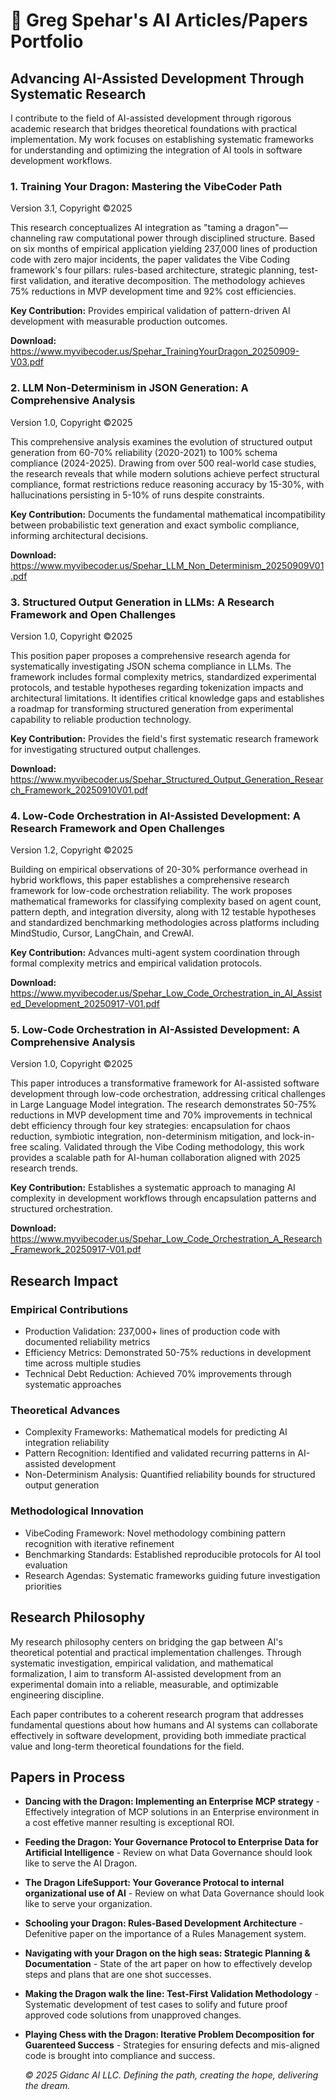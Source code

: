 # 🧠 Greg Spehar's AI Articles/Papers Portfolio

## Advancing AI-Assisted Development Through Systematic Research
I contribute to the field of AI-assisted development through rigorous academic research that bridges theoretical foundations with practical implementation. My work focuses on establishing systematic frameworks for understanding and optimizing the integration of AI tools in software development workflows.

### 1. Training Your Dragon: Mastering the VibeCoder Path
Version 3.1, Copyright ©2025

This research conceptualizes AI integration as "taming a dragon"—channeling raw computational power through disciplined structure. Based on six months of empirical application yielding 237,000 lines of production code with zero major incidents, the paper validates the Vibe Coding framework's four pillars: rules-based architecture, strategic planning, test-first validation, and iterative decomposition. The methodology achieves 75% reductions in MVP development time and 92% cost efficiencies.

**Key Contribution:** Provides empirical validation of pattern-driven AI development with measurable production outcomes.

**Download:** https://www.myvibecoder.us/Spehar_TrainingYourDragon_20250909-V03.pdf

### 2. LLM Non-Determinism in JSON Generation: A Comprehensive Analysis
Version 1.0, Copyright ©2025

This comprehensive analysis examines the evolution of structured output generation from 60-70% reliability (2020-2021) to 100% schema compliance (2024-2025). Drawing from over 500 real-world case studies, the research reveals that while modern solutions achieve perfect structural compliance, format restrictions reduce reasoning accuracy by 15-30%, with hallucinations persisting in 5-10% of runs despite constraints.

**Key Contribution:** Documents the fundamental mathematical incompatibility between probabilistic text generation and exact symbolic compliance, informing architectural decisions.

**Download:** https://www.myvibecoder.us/Spehar_LLM_Non_Determinism_20250909V01.pdf

### 3. Structured Output Generation in LLMs: A Research Framework and Open Challenges
Version 1.0, Copyright ©2025

This position paper proposes a comprehensive research agenda for systematically investigating JSON schema compliance in LLMs. The framework includes formal complexity metrics, standardized experimental protocols, and testable hypotheses regarding tokenization impacts and architectural limitations. It identifies critical knowledge gaps and establishes a roadmap for transforming structured generation from experimental capability to reliable production technology.

**Key Contribution:** Provides the field's first systematic research framework for investigating structured output challenges.

**Download:** https://www.myvibecoder.us/Spehar_Structured_Output_Generation_Research_Framework_20250910V01.pdf

### 4. Low-Code Orchestration in AI-Assisted Development: A Research Framework and Open Challenges
Version 1.2, Copyright ©2025

Building on empirical observations of 20-30% performance overhead in hybrid workflows, this paper establishes a comprehensive research framework for low-code orchestration reliability. The work proposes mathematical frameworks for classifying complexity based on agent count, pattern depth, and integration diversity, along with 12 testable hypotheses and standardized benchmarking methodologies across platforms including MindStudio, Cursor, LangChain, and CrewAI.

**Key Contribution:** Advances multi-agent system coordination through formal complexity metrics and empirical validation protocols.

**Download:** https://www.myvibecoder.us/Spehar_Low_Code_Orchestration_in_AI_Assisted_Development_20250917-V01.pdf

### 5. Low-Code Orchestration in AI-Assisted Development: A Comprehensive Analysis
Version 1.0, Copyright ©2025

This paper introduces a transformative framework for AI-assisted software development through low-code orchestration, addressing critical challenges in Large Language Model integration. The research demonstrates 50-75% reductions in MVP development time and 70% improvements in technical debt efficiency through four key strategies: encapsulation for chaos reduction, symbiotic integration, non-determinism mitigation, and lock-in-free scaling. Validated through the Vibe Coding methodology, this work provides a scalable path for AI-human collaboration aligned with 2025 research trends.

**Key Contribution:** Establishes a systematic approach to managing AI complexity in development workflows through encapsulation patterns and structured orchestration.

**Download:** https://www.myvibecoder.us/Spehar_Low_Code_Orchestration_A_Research_Framework_20250917-V01.pdf

## Research Impact
### Empirical Contributions
- Production Validation: 237,000+ lines of production code with documented reliability metrics
- Efficiency Metrics: Demonstrated 50-75% reductions in development time across multiple studies
- Technical Debt Reduction: Achieved 70% improvements through systematic approaches

### Theoretical Advances
- Complexity Frameworks: Mathematical models for predicting AI integration reliability
- Pattern Recognition: Identified and validated recurring patterns in AI-assisted development
- Non-Determinism Analysis: Quantified reliability bounds for structured output generation

### Methodological Innovation
- VibeCoding Framework: Novel methodology combining pattern recognition with iterative refinement
- Benchmarking Standards: Established reproducible protocols for AI tool evaluation
- Research Agendas: Systematic frameworks guiding future investigation priorities


## Research Philosophy

My research philosophy centers on bridging the gap between AI's theoretical potential and practical implementation challenges. Through systematic investigation, empirical validation, and mathematical formalization, I aim to transform AI-assisted development from an experimental domain into a reliable, measurable, and optimizable engineering discipline.

Each paper contributes to a coherent research program that addresses fundamental questions about how humans and AI systems can collaborate effectively in software development, providing both immediate practical value and long-term theoretical foundations for the field.

## Papers in Process

- **Dancing with the Dragon: Implementing an Enterprise MCP strategy** - Effectively integration of MCP solutions in an Enterprise environment in a cost effetive manner resulting is exceptional ROI.
- **Feeding the Dragon: Your Governance Protocol to Enterprise Data for Artificial Intelligence** - Review on what Data Governance should look like to serve the AI Dragon.
- **The Dragon LifeSupport: Your Goverance Protocal to internal organizational use of AI** - Review on what Data Governance should look like to serve your organization.
- **Schooling your Dragon: Rules-Based Development Architecture** - Defenitive paper on the importance of a Rules Management system.
- **Navigating with your Dragon on the high seas: Strategic Planning & Documentation** - State of the art paper on how to effectively develop steps and plans that are one shot successes.
- **Making the Dragon walk the line: Test-First Validation Methodology** - Systematic development of test cases to solify and future proof approved code solutions from unapproved changes.
- **Playing Chess with the Dragon: Iterative Problem Decomposition for Guarenteed Success** - Strategies for ensuring defects and mis-aligned code is brought into compliance and success.

  *© 2025 Gidanc AI LLC. Defining the path, creating the hope, delivering the dream.*

